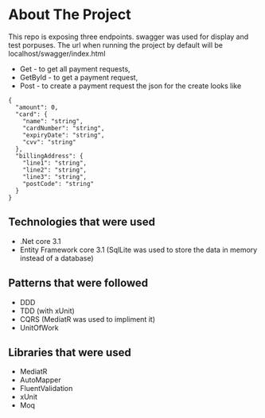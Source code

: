 # About The Project
This repo is exposing three endpoints. swagger was used for display and test porpuses. The url when running the project by default will be localhost/swagger/index.html
- Get - to get all payment requests, 
- GetById - to get a payment request,
- Post - to create a payment request the json for the create looks like 
```
{
  "amount": 0,
  "card": {
    "name": "string",
    "cardNumber": "string",
    "expiryDate": "string",
    "cvv": "string"
  },
  "billingAddress": {
    "line1": "string",
    "line2": "string",
    "line3": "string",
    "postCode": "string"
  }
}
```

## Technologies that were used
- .Net core 3.1
- Entity Framework core 3.1 (SqlLite was used to store the data in memory instead of a database)

## Patterns that were followed
- DDD
- TDD (with xUnit)
- CQRS (MediatR was used to impliment it)
- UnitOfWork

## Libraries that were used
- MediatR
- AutoMapper
- FluentValidation
- xUnit
- Moq
